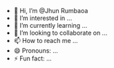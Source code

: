 - 👋 Hi, I’m @Jhun Rumbaoa
- 👀 I’m interested in ...
- 🌱 I’m currently learning ...
- 💞️ I’m looking to collaborate on ...
- 📫 How to reach me ...
- 😄 Pronouns: ...
- ⚡ Fun fact: ...

<!---
AnoBoiHAHAHAHAHAHAHAHHA/AnoBoiHAHAHAHAHAHAHAHHA is a ✨ special ✨ repository because its `README.md` (this file) appears on your GitHub profile.
You can click the Preview link to take a look at your changes.
--->
